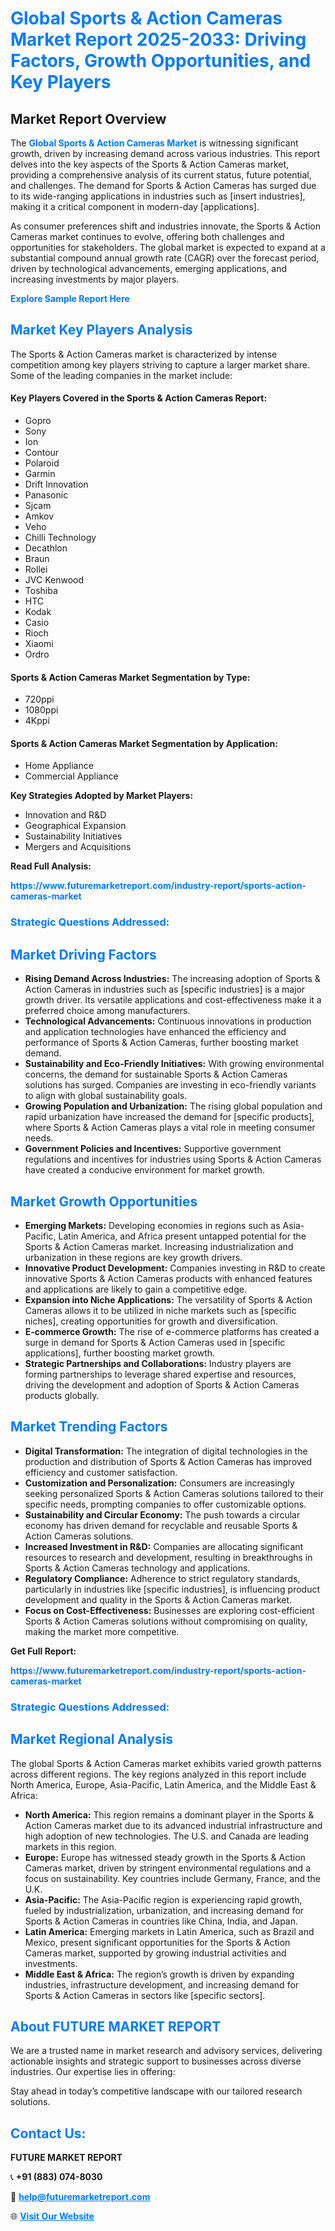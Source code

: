 <h1 style="color: #007BFF;">Global Sports & Action Cameras Market Report 2025-2033: Driving Factors, Growth Opportunities, and Key Players</h1>

<section id="overview">
<h2>Market Report Overview</h2>
<p>The <a href="https://www.futuremarketreport.com/industry-report/sports-action-cameras-market" style="color: #007BFF; text-decoration: none;"><strong>Global Sports & Action Cameras Market</strong></a> is witnessing significant growth, driven by increasing demand across various industries. This report delves into the key aspects of the Sports & Action Cameras market, providing a comprehensive analysis of its current status, future potential, and challenges. The demand for Sports & Action Cameras has surged due to its wide-ranging applications in industries such as [insert industries], making it a critical component in modern-day [applications].</p>
<p>As consumer preferences shift and industries innovate, the Sports & Action Cameras market continues to evolve, offering both challenges and opportunities for stakeholders. The global market is expected to expand at a substantial compound annual growth rate (CAGR) over the forecast period, driven by technological advancements, emerging applications, and increasing investments by major players.</p>
</section>

<section id="overview">
<p><a href="https://www.futuremarketreport.com/request-sample/reportId=83580" style="color: #007BFF; text-decoration: none;"><strong>Explore Sample Report Here</strong></a></p>
</section>

<section id="key-players">
<h2 style="color: #007BFF;">Market Key Players Analysis</h2>
<p>The Sports & Action Cameras market is characterized by intense competition among key players striving to capture a larger market share. Some of the leading companies in the market include:</p>
<h4>Key Players Covered in the Sports & Action Cameras Report:</h4>
<ul><li>Gopro</li><li>Sony</li><li>Ion</li><li>Contour</li><li>Polaroid</li><li>Garmin</li><li>Drift Innovation</li><li>Panasonic</li><li>Sjcam</li><li>Amkov</li><li>Veho</li><li>Chilli Technology</li><li>Decathlon</li><li>Braun</li><li>Rollei</li><li>JVC Kenwood</li><li>Toshiba</li><li>HTC</li><li>Kodak</li><li>Casio</li><li>Rioch</li><li>Xiaomi</li><li>Ordro</li></ul>
<h4>Sports & Action Cameras Market Segmentation by Type:</h4>
<ul><li>720ppi</li><li>1080ppi</li><li>4Kppi</li></ul>

<h4>Sports & Action Cameras Market Segmentation by Application:</h4>
<ul><li>Home Appliance</li><li>Commercial Appliance</li></ul>
<p><strong>Key Strategies Adopted by Market Players:</strong></p>
<ul>
<li>Innovation and R&D</li>
<li>Geographical Expansion</li>
<li>Sustainability Initiatives</li>
<li>Mergers and Acquisitions</li>
</ul>
</section>

<section>
<p><strong>Read Full Analysis: </strong></p><a href="https://www.futuremarketreport.com/industry-report/sports-action-cameras-market" style="color: #007BFF; text-decoration: none;"><strong>https://www.futuremarketreport.com/industry-report/sports-action-cameras-market</strong></a>
<h3 style="color: #007BFF;">Strategic Questions Addressed:</h3>
</section>

<section id="driving-factors">
<h2 style="color: #007BFF;">Market Driving Factors</h2>
<ul>
<li><strong>Rising Demand Across Industries:</strong> The increasing adoption of Sports & Action Cameras in industries such as [specific industries] is a major growth driver. Its versatile applications and cost-effectiveness make it a preferred choice among manufacturers.</li>
<li><strong>Technological Advancements:</strong> Continuous innovations in production and application technologies have enhanced the efficiency and performance of Sports & Action Cameras, further boosting market demand.</li>
<li><strong>Sustainability and Eco-Friendly Initiatives:</strong> With growing environmental concerns, the demand for sustainable Sports & Action Cameras solutions has surged. Companies are investing in eco-friendly variants to align with global sustainability goals.</li>
<li><strong>Growing Population and Urbanization:</strong> The rising global population and rapid urbanization have increased the demand for [specific products], where Sports & Action Cameras plays a vital role in meeting consumer needs.</li>
<li><strong>Government Policies and Incentives:</strong> Supportive government regulations and incentives for industries using Sports & Action Cameras have created a conducive environment for market growth.</li>
</ul>
</section>

<section id="growth-opportunities">
<h2 style="color: #007BFF;">Market Growth Opportunities</h2>
<ul>
<li><strong>Emerging Markets:</strong> Developing economies in regions such as Asia-Pacific, Latin America, and Africa present untapped potential for the Sports & Action Cameras market. Increasing industrialization and urbanization in these regions are key growth drivers.</li>
<li><strong>Innovative Product Development:</strong> Companies investing in R&D to create innovative Sports & Action Cameras products with enhanced features and applications are likely to gain a competitive edge.</li>
<li><strong>Expansion into Niche Applications:</strong> The versatility of Sports & Action Cameras allows it to be utilized in niche markets such as [specific niches], creating opportunities for growth and diversification.</li>
<li><strong>E-commerce Growth:</strong> The rise of e-commerce platforms has created a surge in demand for Sports & Action Cameras used in [specific applications], further boosting market growth.</li>
<li><strong>Strategic Partnerships and Collaborations:</strong> Industry players are forming partnerships to leverage shared expertise and resources, driving the development and adoption of Sports & Action Cameras products globally.</li>
</ul>
</section>

<section id="trending-factors">
<h2 style="color: #007BFF;">Market Trending Factors</h2>
<ul>
<li><strong>Digital Transformation:</strong> The integration of digital technologies in the production and distribution of Sports & Action Cameras has improved efficiency and customer satisfaction.</li>
<li><strong>Customization and Personalization:</strong> Consumers are increasingly seeking personalized Sports & Action Cameras solutions tailored to their specific needs, prompting companies to offer customizable options.</li>
<li><strong>Sustainability and Circular Economy:</strong> The push towards a circular economy has driven demand for recyclable and reusable Sports & Action Cameras solutions.</li>
<li><strong>Increased Investment in R&D:</strong> Companies are allocating significant resources to research and development, resulting in breakthroughs in Sports & Action Cameras technology and applications.</li>
<li><strong>Regulatory Compliance:</strong> Adherence to strict regulatory standards, particularly in industries like [specific industries], is influencing product development and quality in the Sports & Action Cameras market.</li>
<li><strong>Focus on Cost-Effectiveness:</strong> Businesses are exploring cost-efficient Sports & Action Cameras solutions without compromising on quality, making the market more competitive.</li>
</ul>
</section>

<section>
<p><strong>Get Full Report: </strong></p><a href="https://www.futuremarketreport.com/industry-report/sports-action-cameras-market" style="color: #007BFF; text-decoration: none;"><strong>https://www.futuremarketreport.com/industry-report/sports-action-cameras-market</strong></a>
<h3 style="color: #007BFF;">Strategic Questions Addressed:</h3>
</section>


<section id="regional-analysis">
<h2 style="color: #007BFF;">Market Regional Analysis</h2>
<p>The global Sports & Action Cameras market exhibits varied growth patterns across different regions. The key regions analyzed in this report include North America, Europe, Asia-Pacific, Latin America, and the Middle East & Africa:</p>
<ul>
<li><strong>North America:</strong> This region remains a dominant player in the Sports & Action Cameras market due to its advanced industrial infrastructure and high adoption of new technologies. The U.S. and Canada are leading markets in this region.</li>
<li><strong>Europe:</strong> Europe has witnessed steady growth in the Sports & Action Cameras market, driven by stringent environmental regulations and a focus on sustainability. Key countries include Germany, France, and the U.K.</li>
<li><strong>Asia-Pacific:</strong> The Asia-Pacific region is experiencing rapid growth, fueled by industrialization, urbanization, and increasing demand for Sports & Action Cameras in countries like China, India, and Japan.</li>
<li><strong>Latin America:</strong> Emerging markets in Latin America, such as Brazil and Mexico, present significant opportunities for the Sports & Action Cameras market, supported by growing industrial activities and investments.</li>
<li><strong>Middle East & Africa:</strong> The region’s growth is driven by expanding industries, infrastructure development, and increasing demand for Sports & Action Cameras in sectors like [specific sectors].</li>
</ul>
</section>

<footer>
<h2 style="color: #007BFF;">About FUTURE MARKET REPORT</h2>
<p>We are a trusted name in market research and advisory services, delivering actionable insights and strategic support to businesses across diverse industries. Our expertise lies in offering:</p>

<p>Stay ahead in today’s competitive landscape with our tailored research solutions.</p>

<h2 style="color: #007BFF;">Contact Us:</h2>
<p><strong>FUTURE MARKET REPORT</strong></p>
<p>📞 <strong>+91 (883) 074-8030</strong></p>
<p>📧 <strong><a href="mailto:help@futuremarketreport.com" style="color: #007BFF;">help@futuremarketreport.com</a></strong></p>
<p>🌐 <strong><a href="https://www.futuremarketreport.com/" style="color: #007BFF;">Visit Our Website</a></strong></p>
</footer>
